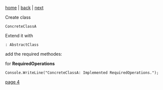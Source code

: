 [home](./page01.md) | [back](./page02.md) | [next](./page04.md)

Create class
```
ConcreteClassA
```
Extend it with
```
: AbstractClass
```
add the required methodes:

for **RequiredOperations**
```
Console.WriteLine("ConcreteClassA: Implemented RequiredOperations.");
```



[page 4](./page04.md)
